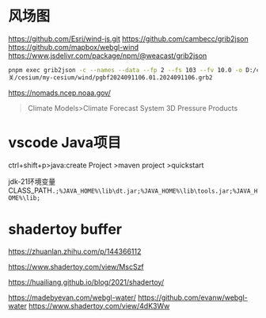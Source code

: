 # 风场图

<https://github.com/Esri/wind-js.git>
<https://github.com/cambecc/grib2json>
<https://github.com/mapbox/webgl-wind>
<https://www.jsdelivr.com/package/npm/@weacast/grib2json>

```bash
pnpm exec grib2json -c --names --data --fp 2 --fs 103 --fv 10.0 -o D:/code/3D或图形相关/cesium/my-cesium/wind/aaa.json D:/code/3D或图形相 
关/cesium/my-cesium/wind/pgbf2024091106.01.2024091106.grb2
```

<https://nomads.ncep.noaa.gov/>
>Climate Models>Climate Forecast System 3D Pressure Products

# vscode Java项目

ctrl+shift+p>java:create Project >maven project >quickstart

jdk-21环境变量CLASS_PATH`.;%JAVA_HOME%\lib\dt.jar;%JAVA_HOME%\lib\tools.jar;%JAVA_HOME%\lib;`

# shadertoy buffer

<https://zhuanlan.zhihu.com/p/144366112>

<https://www.shadertoy.com/view/MscSzf>

<https://huailiang.github.io/blog/2021/shadertoy/>

<https://madebyevan.com/webgl-water/>
<https://github.com/evanw/webgl-water>
 <https://www.shadertoy.com/view/4dK3Ww>
